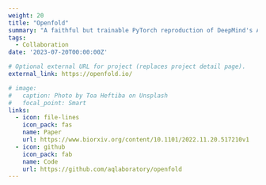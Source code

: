 ```yaml
---
weight: 20
title: "Openfold"
summary: "A faithful but trainable PyTorch reproduction of DeepMind's AlphaFold 2."
tags:
  - Collaboration
date: '2023-07-20T00:00:00Z'

# Optional external URL for project (replaces project detail page).
external_link: https://openfold.io/

# image:
#   caption: Photo by Toa Heftiba on Unsplash
#   focal_point: Smart
links:
  - icon: file-lines
    icon_pack: fas
    name: Paper
    url: https://www.biorxiv.org/content/10.1101/2022.11.20.517210v1
  - icon: github
    icon_pack: fab
    name: Code
    url: https://github.com/aqlaboratory/openfold
---
```

